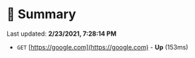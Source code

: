 # 📖 Summary
Last updated: **2/23/2021, 7:28:14 PM**

- `GET` [https://google.com](https://google.com) - **Up** (153ms)
